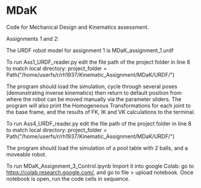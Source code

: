 # MDaK
Code for Mechanical Design and Kinematics assessment.

Assignments 1 and 2:

The URDF robot model for assignment 1 is MDaK_assignment_1.urdf

To run Ass1_URDF_reader.py 
edit the file path of the project folder in line 8 to match local directory:
project_folder = Path("/home/userfs/r/rh1937/Kinematic_Assignment/MDaK/URDF/")

The program should load the simulation, cycle through several poses (demonstrating inverse kinematics) then return to default position from where the robot can be moved manually via the parameter sliders.
The program will also print the Homogeneous Transformations for each joint to the base frame, and the results of FK, IK and VK calculations to the terminal.

To run Ass4_URDF_reader.py 
edit the file path of the project folder in line 8 to match local directory:
project_folder = Path("/home/userfs/r/rh1937/Kinematic_Assignment/MDaK/URDF/")

The program should load the simulation of a pool table with 2 balls, and a moveable robot.

To run MDaK_Assignment_3_Control.ipynb
Import it into google Colab:
go to https://colab.research.google.com/, and go to  file > upload notebook.
Once notebook is open, run the code cells in sequence.